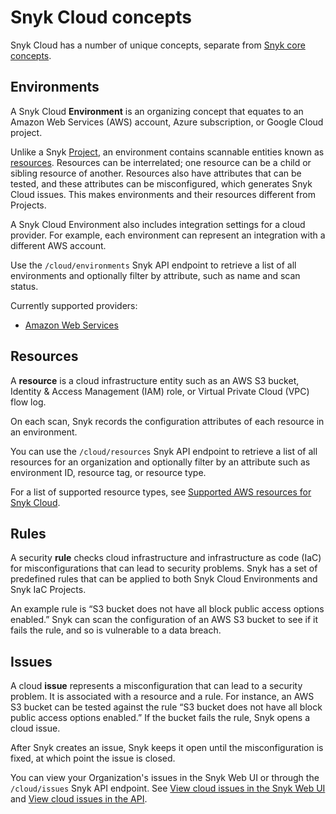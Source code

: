 # Snyk Cloud concepts

Snyk Cloud has a number of unique concepts, separate from [Snyk core concepts](../../../products/snyk-cloud/broken-reference/).

## Environments

A Snyk Cloud **Environment** is an organizing concept that equates to an Amazon Web Services (AWS) account, Azure subscription, or Google Cloud project.

Unlike a Snyk [Project](../../../introducing-snyk/projects.md), an environment contains scannable entities known as [resources](snyk-cloud-concepts.md#resources). Resources can be interrelated; one resource can be a child or sibling resource of another. Resources also have attributes that can be tested, and these attributes can be misconfigured, which generates Snyk Cloud issues. This makes environments and their resources different from Projects.

A Snyk Cloud Environment also includes integration settings for a cloud provider. For example, each environment can represent an integration with a different AWS account.

Use the `/cloud/environments` Snyk API endpoint to retrieve a list of all environments and optionally filter by attribute, such as name and scan status.

Currently supported providers:

* [Amazon Web Services](https://aws.amazon.com/)

## Resources

A **resource** is a cloud infrastructure entity such as an AWS S3 bucket, Identity & Access Management (IAM) role, or Virtual Private Cloud (VPC) flow log.

On each scan, Snyk records the configuration attributes of each resource in an environment.

You can use the `/cloud/resources` Snyk API endpoint to retrieve a list of all resources for an organization and optionally filter by an attribute such as environment ID, resource tag, or resource type.

For a list of supported resource types, see [Supported AWS resources for Snyk Cloud](supported-aws-resources-for-snyk-cloud.md).

## Rules

A security **rule** checks cloud infrastructure and infrastructure as code (IaC) for misconfigurations that can lead to security problems. Snyk has a set of predefined rules that can be applied to both Snyk Cloud Environments and Snyk IaC Projects.

An example rule is “S3 bucket does not have all block public access options enabled.” Snyk can scan the configuration of an AWS S3 bucket to see if it fails the rule, and so is vulnerable to a data breach.

## Issues

A cloud **issue** represents a misconfiguration that can lead to a security problem. It is associated with a resource and a rule. For instance, an AWS S3 bucket can be tested against the rule “S3 bucket does not have all block public access options enabled.” If the bucket fails the rule, Snyk opens a cloud issue.

After Snyk creates an issue, Snyk keeps it open until the misconfiguration is fixed, at which point the issue is closed.

You can view your Organization's issues in the Snyk Web UI or through the `/cloud/issues` Snyk API endpoint. See [View cloud issues in the Snyk Web UI](snyk-cloud-issues/view-cloud-issues-in-the-snyk-web-ui.md) and [View cloud issues in the API](snyk-cloud-issues/view-cloud-issues-in-the-api.md).
